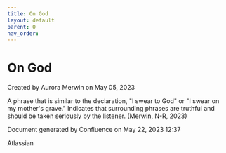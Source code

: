 ```yaml
---
title: On God
layout: default
parent: O
nav_order:
---
```


# On God

Created by  Aurora Merwin on May 05, 2023

A phrase that is similar to the declaration, &quot;I swear to God&quot; or &quot;I swear on my mother's grave.&quot; Indicates that surrounding phrases are truthful and should be taken seriously by the listener. (Merwin, N-R, 2023) 

Document generated by Confluence on May 22, 2023 12:37

Atlassian
